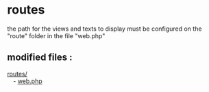 # routes

the path for the views and texts to display must be configured on the "route" folder in the file "web.php"


modified files :
----------------
[routes/](https://github.com/Geoffrey-Carpentier/1st_laravel_project/tree/main/routes)
<br/>&emsp;- [web.php](https://github.com/Geoffrey-Carpentier/1st_laravel_project/blob/582a240708a039bf01b0245fdf2c778be89e3f09/routes/web.php)
